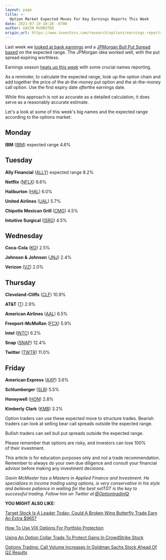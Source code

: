 ```yaml
---
layout: page
title: >-
  Option Market Expected Moves For Key Earnings Reports This Week
date: 2021-07-19 10:28 -0700
author: GAVIN McMASTER
origin_url: https://www.investors.com/research/options/earnings-reports-option-market-expected-moves-for-key-this-week/
---
```






Last week we [looked at bank earnings](https://www.investors.com/research/options/wells-fargo-stock-earnings-next-week-options-market-helps-set-expectations/) and a [JPMorgan Bull Put Spread based](https://www.investors.com/research/options/jpmorgan-stock-option-trade-earnings-report/) on the expected range. The JPMorgan idea worked well, with the put spread expiring worthless.




Earnings season [heats up this week](https://www.investors.com/research/earnings-calendar-analyst-estimates-stocks-to-watch/) with some crucial names reporting. 


As a reminder, to calculate the expected range, look up the option chain and add together the price of the at-the-money put option and the at-the-money call option. Use the first expiry date *after*the earnings date. 


While this approach is not as accurate as a detailed calculation, it does serve as a reasonably accurate estimate. 


Let's a look at some of this week's big names and the expected range according to the options market: 


Monday
------


**IBM** ([IBM](https://research.investors.com/quote.aspx?symbol=IBM)) expected range 4.6% 


Tuesday
-------


**Ally Financial**  ([ALLY](https://research.investors.com/quote.aspx?symbol=ALLY)) expected range 8.2% 


**Netflix** ([NFLX](https://research.investors.com/quote.aspx?symbol=NFLX)) 6.6% 


**Haliburton** ([HAL](https://research.investors.com/quote.aspx?symbol=HAL)) 6.0% 


**United Airlines** ([UAL](https://research.investors.com/quote.aspx?symbol=UAL)) 5.7% 


**Chipotle Mexican Grill** ([CMG](https://research.investors.com/quote.aspx?symbol=CMG)) 4.5% 


**Intuitive Surgical** ([ISRG](https://research.investors.com/quote.aspx?symbol=ISRG)) 4.5% 


Wednesday
---------


**Coca-Cola** ([KO](https://research.investors.com/quote.aspx?symbol=KO)) 2.5% 


**Johnson & Johnson** ([JNJ](https://research.investors.com/quote.aspx?symbol=JNJ)) 2.4% 


**Verizon** ([VZ](https://research.investors.com/quote.aspx?symbol=VZ)) 2.0% 


Thursday
--------


**Cleveland-Cliffs** ([CLF](https://research.investors.com/quote.aspx?symbol=CLF)) 10.9% 


**AT&T** ([T](https://research.investors.com/quote.aspx?symbol=T)) 2.9% 


**American Airlines** ([AAL](https://research.investors.com/quote.aspx?symbol=AAL)) 6.5% 


**Freeport-McMoRan** ([FCX](https://research.investors.com/quote.aspx?symbol=FCX)) 5.9% 


**Intel** ([INTC](https://research.investors.com/quote.aspx?symbol=INTC)) 6.2% 


**Snap** ([SNAP](https://research.investors.com/quote.aspx?symbol=SNAP)) 12.4% 



**Twitter** ([TWTR](https://research.investors.com/quote.aspx?symbol=TWTR)) 11.0% 


Friday
------


**American Express** ([AXP](https://research.investors.com/quote.aspx?symbol=AXP)) 3.6% 


**Schlumberger** ([SLB](https://research.investors.com/quote.aspx?symbol=SLB)) 5.5% 


**Honeywell** ([HON](https://research.investors.com/quote.aspx?symbol=HON)) 2.8% 


**Kimberly** **Clark** ([KMB](https://research.investors.com/quote.aspx?symbol=KMB)) 3.2% 


Option traders can use these expected move to structure trades. Bearish traders can look at selling bear call spreads outside the expected range. 


Bullish traders can sell bull put spreads outside the expected range. 


Please remember that options are risky, and investors can lose 100% of their investment.


This article is for education purposes only and not a trade recommendation. Remember to always do your own due diligence and consult your financial advisor before making any investment decisions. 


 *Gavin McMaster has a Masters in Applied Finance and Investment. He specializes in income trading using options, is very conservative in his style and believes patience in waiting for the best setTGT is the key to successful trading. Follow him on Twitter at [@OptiontradinIQ](https://twitter.com/OptiontradinIQ)*


**YOU MIGHT ALSO LIKE:** 


[Target Stock Is A Leader Today; Could A Broken Wing Butterfly Trade Earn An Extra $965?](https://www.investors.com/research/options/target-stock-is-leader-today-could-broken-wing-butterfly-trade-earn-965/) 


[How To Use VIX Options For Portfolio Protection](https://www.investors.com/research/options/vix-options-can-provide-portfolio-protection-during-market-downturns/) 


[Using An Option Collar Trade To Protect Gains In CrowdStrike Stock](https://www.investors.com/research/options/using-an-option-collar-trade-to-protect-gains-in-crowdstrike-stock/) 


[Options Trading: Call Volume Increases In Goldman Sachs Stock Ahead Of Q2 Results](https://www.investors.com/research/options/goldman-sachs-stock-call-volume-increases-ahead-of-q2-results/) 


 




